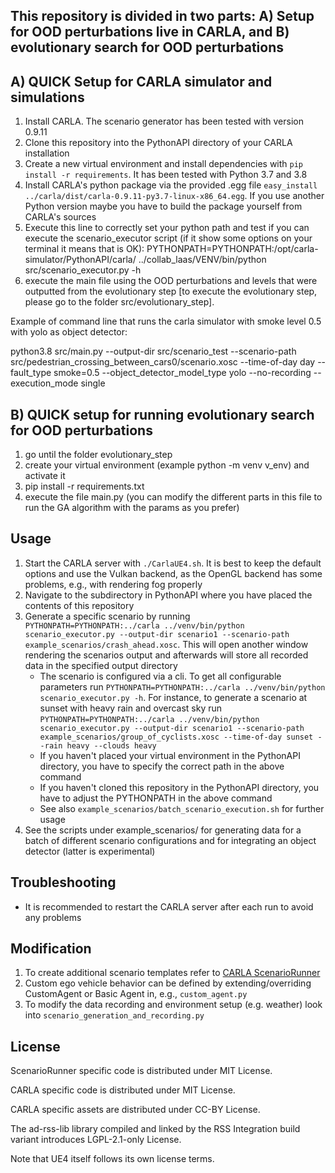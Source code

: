 ## This repository is divided in two parts: A) Setup for OOD perturbations live in CARLA, and B) evolutionary search for OOD perturbations 

## A) QUICK Setup for CARLA simulator and simulations

1. Install CARLA. The scenario generator has been tested with version 0.9.11
2. Clone this repository into the PythonAPI directory of your CARLA installation
3. Create a new virtual environment and install dependencies with `pip install -r requirements`. It has been tested with Python 3.7 and 3.8
4. Install CARLA's python package via the provided .egg file `easy_install ../carla/dist/carla-0.9.11-py3.7-linux-x86_64.egg`. If you use another Python version maybe you have to build the package yourself from CARLA's sources
5. Execute this line to correctly set your python path and test if you can execute the scenario_executor script (if it show some options on your terminal it means that is OK): 
PYTHONPATH=PYTHONPATH:/opt/carla-simulator/PythonAPI/carla/ ../collab_laas/VENV/bin/python src/scenario_executor.py -h
6. execute the main file using the OOD perturbations and levels that were outputted from the evolutionary step [to execute the evolutionary step, please go to the folder src/evolutionary_step].

Example of command line that runs the carla simulator with smoke level 0.5 with yolo as object detector:

python3.8 src/main.py --output-dir src/scenario_test --scenario-path src/pedestrian_crossing_between_cars0/scenario.xosc --time-of-day day --fault_type smoke=0.5 --object_detector_model_type yolo  --no-recording --execution_mode single

## B) QUICK setup for running evolutionary search for OOD perturbations
1. go until the folder evolutionary_step
2. create your virtual environment (example python -m venv v_env) and activate it
3. pip install -r requirements.txt
4. execute the file main.py (you can modify the different parts in this file to run the GA algorithm with the params as you prefer)

## Usage

1. Start the CARLA server with `./CarlaUE4.sh`. It is best to keep the default options and use the Vulkan backend, as the OpenGL backend has some problems, e.g., with rendering fog properly
2. Navigate to the subdirectory in PythonAPI where you have placed the contents of this repository
3. Generate a specific scenario by running `PYTHONPATH=PYTHONPATH:../carla ../venv/bin/python scenario_executor.py --output-dir scenario1 --scenario-path example_scenarios/crash_ahead.xosc`. This will open another window rendering the scenarios output and afterwards will store all recorded data in the specified output directory
    - The scenario is configured via a cli. To get all configurable parameters run `PYTHONPATH=PYTHONPATH:../carla ../venv/bin/python scenario_executor.py -h`. For instance, to generate a scenario at sunset with heavy rain and overcast sky run `PYTHONPATH=PYTHONPATH:../carla ../venv/bin/python scenario_executor.py --output-dir scenario1 --scenario-path example_scenarios/group_of_cyclists.xosc --time-of-day sunset --rain heavy --clouds heavy`
    - If you haven't placed your virtual environment in the PythonAPI directory, you have to specify the correct path in the above command
    - If you haven't cloned this repository in the PythonAPI directory, you have to adjust the PYTHONPATH in the above command
    - See also `example_scenarios/batch_scenario_execution.sh` for further usage
4. See the scripts under example_scenarios/ for generating data for a batch of different scenario configurations and for integrating an object detector (latter is experimental)


## Troubleshooting

- It is recommended to restart the CARLA server after each run to avoid any problems


## Modification

1. To create additional scenario templates refer to [CARLA ScenarioRunner](https://github.com/carla-simulator/scenario_runner/)
2. Custom ego vehicle behavior can be defined by extending/overriding CustomAgent or Basic Agent in, e.g., `custom_agent.py`
3. To modify the data recording and environment setup (e.g. weather) look into `scenario_generation_and_recording.py`


## License

ScenarioRunner specific code is distributed under MIT License.

CARLA specific code is distributed under MIT License.

CARLA specific assets are distributed under CC-BY License.

The ad-rss-lib library compiled and linked by the RSS Integration build variant introduces LGPL-2.1-only License.

Note that UE4 itself follows its own license terms.







